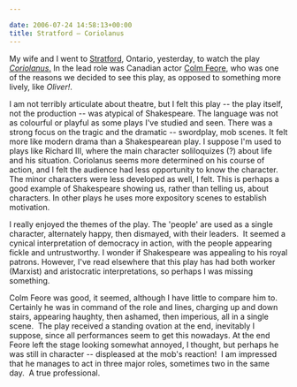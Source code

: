 ```yaml
---

date: 2006-07-24 14:58:13+00:00
title: Stratford — Coriolanus
---
```


My wife and I went to [Stratford](http://www.stratford-festival.on.ca/), Ontario, yesterday, to watch the play [_Coriolanus_.](http://www-tech.mit.edu/Shakespeare/coriolanus/) In the lead role was Canadian actor [Colm Feore](http://www.imdb.com/name/nm0272173/), who was one of the reasons we decided to see this play, as opposed to something more lively, like _Oliver!_.

I am not terribly articulate about theatre, but I felt this play -- the play itself, not the production -- was atypical of Shakespeare. The language was not as colourful or playful as some plays I've studied and seen. There was a strong focus on the tragic and the dramatic -- swordplay, mob scenes. It felt more like modern drama than a Shakespearean play. I suppose I'm used to plays like Richard III, where the main character soliloquizes (?) about life and his situation. Coriolanus seems more determined on his course of action, and I felt the audience had less opportunity to know the character. The minor characters were less developed as well, I felt. This is perhaps a good example of Shakespeare showing us, rather than telling us, about characters. In other plays he uses more expository scenes to establish motivation.

I really enjoyed the themes of the play. The 'people' are used as a single character, alternately happy, then dismayed, with their leaders.  It seemed a cynical interpretation of democracy in action, with the people appearing fickle and untrustworthy. I wonder if Shakespeare was appealing to his royal patrons. However, I've read elsewhere that this play has had both worker (Marxist) and aristocratic interpretations, so perhaps I was missing something.

Colm Feore was good, it seemed, although I have little to compare him to.  Certainly he was in command of the role and lines, charging up and down stairs, appearing haughty, then ashamed, then imperious, all in a single scene.  The play received a standing ovation at the end, inevitably I suppose, since all performances seem to get this nowadays. At the end Feore left the stage looking somewhat annoyed, I thought, but perhaps he was still in character -- displeased at the mob's reaction!  I am impressed that he manages to act in three major roles, sometimes two in the same day.  A true professional.
